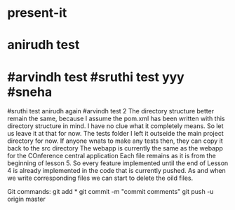 # present-it
# anirudh test
#arvindh test
#sruthi test
yyy
#sneha
=======
#sruthi test
anirudh again
#arvindh test 2
The directory structure better remain the same, because I assume the pom.xml has been written with this directory structure in mind.
I have no clue what it completely means. So let us leave it at that for now.
The tests folder I left it outseide the main project directory for now. If anyone wnats to make any tests then, they can copy it back to the src directory
The webapp is currently the same as the webapp for the COnference central application
Each file remains as it is from the beginning of lesson 5. So every feature implemented until the end of Lesson 4 is already implemented in the code that is currently pushed.
As and when we write corresponding files we can start to delete the oild files.


Git commands:
git add *
git commit -m "commit comments"
git push -u origin master
